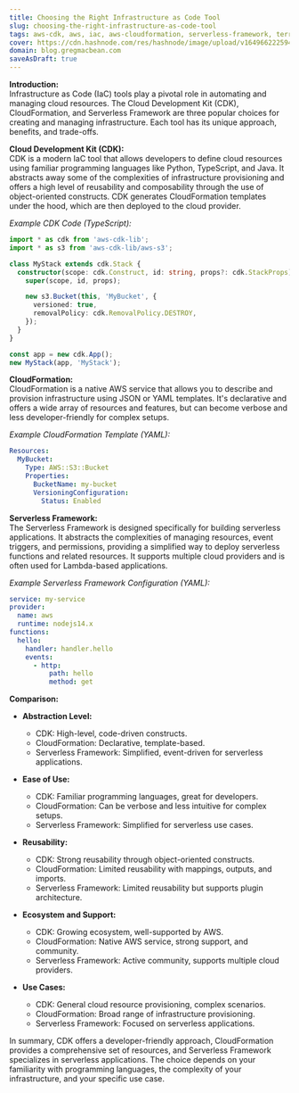 ```yaml
---
title: Choosing the Right Infrastructure as Code Tool
slug: choosing-the-right-infrastructure-as-code-tool
tags: aws-cdk, aws, iac, aws-cloudformation, serverless-framework, terraform
cover: https://cdn.hashnode.com/res/hashnode/image/upload/v1649662225945/7f_c6UxhR.jpg?auto=compress
domain: blog.gregmacbean.com
saveAsDraft: true
---
```


**Introduction:**  
Infrastructure as Code (IaC) tools play a pivotal role in automating and managing cloud resources. The Cloud Development Kit (CDK), CloudFormation, and Serverless Framework are three popular choices for creating and managing infrastructure. Each tool has its unique approach, benefits, and trade-offs.

**Cloud Development Kit (CDK):**  
CDK is a modern IaC tool that allows developers to define cloud resources using familiar programming languages like Python, TypeScript, and Java. It abstracts away some of the complexities of infrastructure provisioning and offers a high level of reusability and composability through the use of object-oriented constructs. CDK generates CloudFormation templates under the hood, which are then deployed to the cloud provider.

*Example CDK Code (TypeScript):*
```typescript
import * as cdk from 'aws-cdk-lib';
import * as s3 from 'aws-cdk-lib/aws-s3';

class MyStack extends cdk.Stack {
  constructor(scope: cdk.Construct, id: string, props?: cdk.StackProps) {
    super(scope, id, props);

    new s3.Bucket(this, 'MyBucket', {
      versioned: true,
      removalPolicy: cdk.RemovalPolicy.DESTROY,
    });
  }
}

const app = new cdk.App();
new MyStack(app, 'MyStack');
```

**CloudFormation:**  
CloudFormation is a native AWS service that allows you to describe and provision infrastructure using JSON or YAML templates. It's declarative and offers a wide array of resources and features, but can become verbose and less developer-friendly for complex setups.

*Example CloudFormation Template (YAML):*
```yaml
Resources:
  MyBucket:
    Type: AWS::S3::Bucket
    Properties:
      BucketName: my-bucket
      VersioningConfiguration:
        Status: Enabled
```

**Serverless Framework:**  
The Serverless Framework is designed specifically for building serverless applications. It abstracts the complexities of managing resources, event triggers, and permissions, providing a simplified way to deploy serverless functions and related resources. It supports multiple cloud providers and is often used for Lambda-based applications.

*Example Serverless Framework Configuration (YAML):*
```yaml
service: my-service
provider:
  name: aws
  runtime: nodejs14.x
functions:
  hello:
    handler: handler.hello
    events:
      - http:
          path: hello
          method: get
```

**Comparison:**  
- **Abstraction Level:**  
  - CDK: High-level, code-driven constructs.
  - CloudFormation: Declarative, template-based.
  - Serverless Framework: Simplified, event-driven for serverless applications.

- **Ease of Use:**  
  - CDK: Familiar programming languages, great for developers.
  - CloudFormation: Can be verbose and less intuitive for complex setups.
  - Serverless Framework: Simplified for serverless use cases.

- **Reusability:**  
  - CDK: Strong reusability through object-oriented constructs.
  - CloudFormation: Limited reusability with mappings, outputs, and imports.
  - Serverless Framework: Limited reusability but supports plugin architecture.

- **Ecosystem and Support:**  
  - CDK: Growing ecosystem, well-supported by AWS.
  - CloudFormation: Native AWS service, strong support, and community.
  - Serverless Framework: Active community, supports multiple cloud providers.

- **Use Cases:**  
  - CDK: General cloud resource provisioning, complex scenarios.
  - CloudFormation: Broad range of infrastructure provisioning.
  - Serverless Framework: Focused on serverless applications.

In summary, CDK offers a developer-friendly approach, CloudFormation provides a comprehensive set of resources, and Serverless Framework specializes in serverless applications. The choice depends on your familiarity with programming languages, the complexity of your infrastructure, and your specific use case.